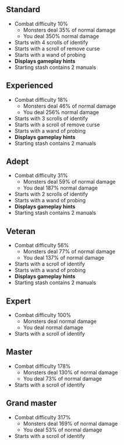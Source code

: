 ## Standard

- Combat difficulty 10%
    - Monsters deal 35% of normal damage
    - You deal 350% normal damage
- Starts with 4 scrolls of identify
- Starts with a scroll of remove curse
- Starts with a wand of probing
- **Displays gameplay hints**
- Starting stash contains 2 manuals

## Experienced

- Combat difficulty 18%
    - Monsters deal 46% of normal damage
    - You deal 256% normal damage
- Starts with 3 scrolls of identify
- Starts with a scroll of remove curse
- Starts with a wand of probing
- **Displays gameplay hints**
- Starting stash contains 2 manuals

## Adept

- Combat difficulty 31%
    - Monsters deal 59% of normal damage
    - You deal 187% normal damage
- Starts with 2 scrolls of identify
- Starts with a wand of probing
- **Displays gameplay hints**
- Starting stash contains 2 manuals

## Veteran

- Combat difficulty 56%
    - Monsters deal 77% of normal damage
    - You deal 137% of normal damage
- Starts with a scroll of identify
- Starts with a wand of probing
- **Displays gameplay hints**
- Starting stash contains 2 manuals

## Expert

- Combat difficulty 100%
    - Monsters deal normal damage
    - You deal normal damage
- Starts with a scroll of identify

## Master

- Combat difficulty 178%
    - Monsters deal 130% of normal damage
    - You deal 73% of normal damage
- Starts with a scroll of identify

## Grand master

- Combat difficulty 317%
    - Monsters deal 169% of normal damage
    - You deal 53% of normal damage
- Starts with a scroll of identify
